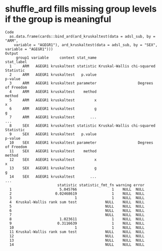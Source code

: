 # shuffle_ard fills missing group levels if the group is meaningful

    Code
      as.data.frame(cards::bind_ard(ard_kruskaltest(data = adsl_sub, by = "ARM",
        variable = "AGEGR1"), ard_kruskaltest(data = adsl_sub, by = "SEX", variable = "AGEGR1")))
    Output
         group1 variable     context stat_name                           stat_label
      1     ARM   AGEGR1 kruskaltest statistic Kruskal-Wallis chi-squared Statistic
      2     ARM   AGEGR1 kruskaltest   p.value                              p-value
      3     ARM   AGEGR1 kruskaltest parameter                   Degrees of Freedom
      4     ARM   AGEGR1 kruskaltest    method                               method
      5     ARM   AGEGR1 kruskaltest         x                                    x
      6     ARM   AGEGR1 kruskaltest         g                                    g
      7     ARM   AGEGR1 kruskaltest       ...                                  ...
      8     SEX   AGEGR1 kruskaltest statistic Kruskal-Wallis chi-squared Statistic
      9     SEX   AGEGR1 kruskaltest   p.value                              p-value
      10    SEX   AGEGR1 kruskaltest parameter                   Degrees of Freedom
      11    SEX   AGEGR1 kruskaltest    method                               method
      12    SEX   AGEGR1 kruskaltest         x                                    x
      13    SEX   AGEGR1 kruskaltest         g                                    g
      14    SEX   AGEGR1 kruskaltest       ...                                  ...
                            statistic statistic_fmt_fn warning error
      1                      5.045766                1    NULL  NULL
      2                    0.02468619                1    NULL  NULL
      3                             1                1    NULL  NULL
      4  Kruskal-Wallis rank sum test             NULL    NULL  NULL
      5                                           NULL    NULL  NULL
      6                                           NULL    NULL  NULL
      7                                           NULL    NULL  NULL
      8                      1.023611                1    NULL  NULL
      9                     0.3116639                1    NULL  NULL
      10                            1                1    NULL  NULL
      11 Kruskal-Wallis rank sum test             NULL    NULL  NULL
      12                                          NULL    NULL  NULL
      13                                          NULL    NULL  NULL
      14                                          NULL    NULL  NULL

